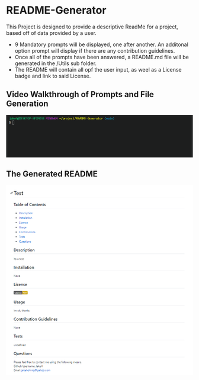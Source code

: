 # README-Generator

This Project is designed to provide a descriptive ReadMe for a project, based off of data provided by a user.

- 9 Mandatory prompts will be displayed, one after another. An additonal option prompt will display if there are any contribution guidelines. 
- Once all of the prompts have been answered, a README.md file will be generated in the /Utils sub folder.
- The README will contain all opf the user input, as weel as a License badge and link to said License.

## Video Walkthrough of Prompts and File Generation
![](assets/readMe.gif)

## The Generated README
![Project Img](assets/appImg.PNG)
